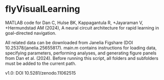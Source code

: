# flyVisualLearning
MATLAB code for Dan C, Hulse BK, Kappagantula R, +Jayaraman V, +Hermundstad AM (2024), A neural circuit architecture for rapid learning in goal-directed navigation.

All related data can be downloaded from Janelia Figshare (DOI 10.25378/janelia.25655817). main.m contains instructions for loading data, specifying parameters, performing analyses, and generating figure panels from Dan et al. (2024). Before running this script, all folders and subfolders must be added to the current path. 

v1.0: DOI 10.5281/zenodo.11062515
